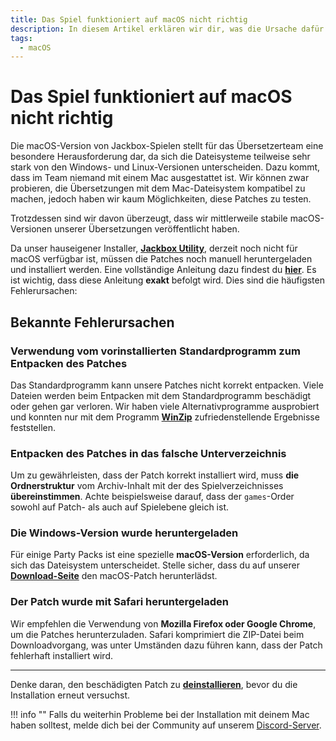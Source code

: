 ```yaml
---
title: Das Spiel funktioniert auf macOS nicht richtig
description: In diesem Artikel erklären wir dir, was die Ursache dafür sein kann, dass Spiele auf macOS-Systemen nicht richtig funktionieren.
tags:
  - macOS
---
```


# Das Spiel funktioniert auf macOS nicht richtig

Die macOS-Version von Jackbox-Spielen stellt für das Übersetzerteam eine besondere Herausforderung dar, da sich die Dateisysteme teilweise sehr stark von den Windows- und Linux-Versionen unterscheiden. Dazu kommt, dass im Team niemand mit einem Mac ausgestattet ist. Wir können zwar probieren, die Übersetzungen mit dem Mac-Dateisystem kompatibel zu machen, jedoch haben wir kaum Möglichkeiten, diese Patches zu testen.

Trotzdessen sind wir davon überzeugt, dass wir mittlerweile stabile macOS-Versionen unserer Übersetzungen veröffentlicht haben.

Da unser hauseigener Installer, [**Jackbox Utility**](../Installation/JackboxUtility.md), derzeit noch nicht für macOS verfügbar ist, müssen die Patches noch manuell heruntergeladen und installiert werden. Eine vollständige Anleitung dazu findest du [**hier**](../Installation/macOS.md). Es ist wichtig, dass diese Anleitung **exakt** befolgt wird. Dies sind die häufigsten Fehlerursachen:

## Bekannte Fehlerursachen
### Verwendung vom vorinstallierten Standardprogramm zum Entpacken des Patches
Das Standardprogramm kann unsere Patches nicht korrekt entpacken. Viele Dateien werden beim Entpacken mit dem Standardprogramm beschädigt oder gehen gar verloren. Wir haben viele Alternativprogramme ausprobiert und konnten nur mit dem Programm [**WinZip**](https://www.winzip.com/en/mac/) zufriedenstellende Ergebnisse feststellen.
### Entpacken des Patches in das falsche Unterverzeichnis
Um zu gewährleisten, dass der Patch korrekt installiert wird, muss **die Ordnerstruktur** vom Archiv-Inhalt mit der des Spielverzeichnisses **übereinstimmen**. Achte beispielsweise darauf, dass der `games`-Order sowohl auf Patch- als auch auf Spielebene gleich ist.
### Die Windows-Version wurde heruntergeladen
Für einige Party Packs ist eine spezielle **macOS-Version** erforderlich, da sich das Dateisystem unterscheidet. Stelle sicher, dass du auf unserer [**Download-Seite**](https://jackboxpatch.de/Manual-Download.html#download) den macOS-Patch herunterlädst. 
### Der Patch wurde mit Safari heruntergeladen
Wir empfehlen die Verwendung von **Mozilla Firefox oder Google Chrome**, um die Patches herunterzuladen. Safari komprimiert die ZIP-Datei beim Downloadvorgang, was unter Umständen dazu führen kann, dass der Patch fehlerhaft installiert wird.

---

Denke daran, den beschädigten Patch zu [**deinstallieren**](../Deinstallation/Steam.md), bevor du die Installation erneut versuchst.

!!! info ""
    Falls du weiterhin Probleme bei der Installation mit deinem Mac haben solltest, melde dich bei der Community auf unserem [Discord-Server](https://discord.gg/vGcu9HWde4).